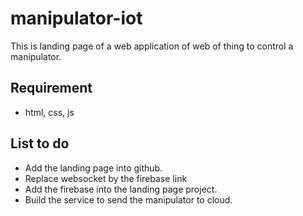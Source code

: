 # manipulator-iot
This is landing page of a web application of web of thing to control a manipulator.

## Requirement
- html, css, js

## List to do
- Add the landing page into github.
- Replace websocket by the firebase link
- Add the firebase into the landing page project.
- Build the service to send the manipulator to cloud.
